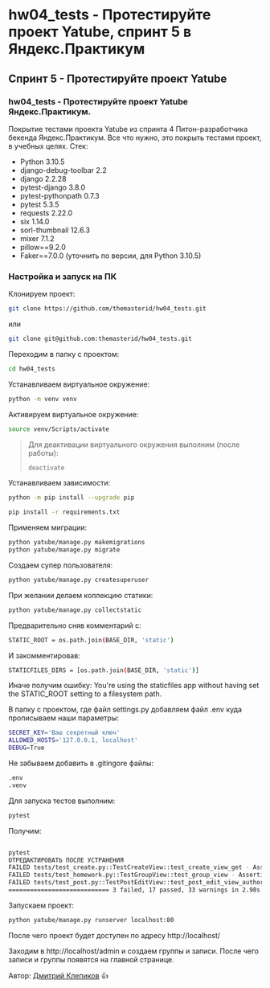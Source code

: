 # hw04_tests - Протестируйте проект Yatube, спринт 5 в Яндекс.Практикум

## Спринт 5 - Протестируйте проект Yatube

### hw04_tests - Протестируйте проект Yatube Яндекс.Практикум.

Покрытие тестами проекта Yatube из спринта 4 Питон-разработчика бекенда Яндекс.Практикум.
Все что нужно, это покрыть тестами проект, в учебных целях.
Стек:
- Python 3.10.5
- django-debug-toolbar 2.2
- django 2.2.28
- pytest-django 3.8.0
- pytest-pythonpath 0.7.3
- pytest 5.3.5
- requests 2.22.0
- six 1.14.0
- sorl-thumbnail 12.6.3
- mixer 7.1.2
- pillow==9.2.0
- Faker==7.0.0 (уточнить по версии, для Python 3.10.5)

### Настройка и запуск на ПК

Клонируем проект:

```bash
git clone https://github.com/themasterid/hw04_tests.git
```

или

```bash
git clone git@github.com:themasterid/hw04_tests.git
```

Переходим в папку с проектом:

```bash
cd hw04_tests
```

Устанавливаем виртуальное окружение:

```bash
python -m venv venv
```

Активируем виртуальное окружение:

```bash
source venv/Scripts/activate
```

> Для деактивации виртуального окружения выполним (после работы):
> ```bash
> deactivate
> ```

Устанавливаем зависимости:

```bash
python -m pip install --upgrade pip
```
```bash
pip install -r requirements.txt
```

Применяем миграции:

```bash
python yatube/manage.py makemigrations
python yatube/manage.py migrate
```

Создаем супер пользователя:

```bash
python yatube/manage.py createsuperuser
```

При желании делаем коллекцию статики:

```bash
python yatube/manage.py collectstatic
```

Предварительно сняв комментарий с:
```bash
STATIC_ROOT = os.path.join(BASE_DIR, 'static')
```

И закомментировав: 
```bash
STATICFILES_DIRS = [os.path.join(BASE_DIR, 'static')]
```

Иначе получим ошибку: You're using the staticfiles app without having set the STATIC_ROOT setting to a filesystem path.

В папку с проектом, где файл settings.py добавляем файл .env куда прописываем наши параметры:

```bash
SECRET_KEY='Ваш секретный ключ'
ALLOWED_HOSTS='127.0.0.1, localhost'
DEBUG=True
```

Не забываем добавить в .gitingore файлы:

```bash
.env
.venv
```

Для запуска тестов выполним:

```bash
pytest
```

Получим:

```bash

pytest
ОТРЕДАКТИРОВАТЬ ПОСЛЕ УСТРАНЕНИЯ
FAILED tests/test_create.py::TestCreateView::test_create_view_get - AssertionError: Проверьте, чт...
FAILED tests/test_homework.py::TestGroupView::test_group_view - AssertionError: Отредактируйте HT...
FAILED tests/test_post.py::TestPostEditView::test_post_edit_view_author_get - AssertionError: Про...
============================ 3 failed, 17 passed, 33 warnings in 2.98s ============================ 
```

Запускаем проект:

```bash
python yatube/manage.py runserver localhost:80
```

После чего проект будет доступен по адресу http://localhost/

Заходим в http://localhost/admin и создаем группы и записи.
После чего записи и группы появятся на главной странице.

Автор: [Дмитрий Клепиков](https://github.com/themasterid) :+1:
